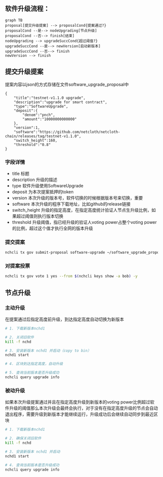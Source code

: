 ## 软件升级流程：
```mermaid
graph TB
proposal[提交升级提案] --> proposalCond{提案通过?}
proposalCond --是--> nodeUpgrading[节点升级]
proposalCond --否--> finish[结束]
nodeUpgrading --> upgradeSuccCond{超过阈值?}
upgradeSuccCond --是--> newVersion[启动新版本]
upgradeSuccCond --否--> finish
newVersion --> finish
```

## 提交升级提案
提案内容以json的方式存储在文件software_upgrade_proposal中
``` text
{
    "title":"testnet-v1.1.0 upgrade",
    "description":"upgrade for smart contract",
    "type":"SoftwareUpgrade",
    "deposit":{
        "denom":"pnch",
        "amount":"10000000000000"
    },
    "version":1,
    "software":"https://github.com/netcloth/netcloth-chain/releases/tag/testnet-v1.1.0",
    "switch_height":160,
    "threshold":"0.8"
}
```

### 字段详情
- title 标题
- description 升级的描述
- type 软件升级使用SoftwareUpgrade
- deposit 为本次提案抵押的token
- version 本次升级的版本号，软件切换的时候根据版本号来切换，重要
- software 本次升级的程序下载地址，比如github的release链接
- switch_height 升级的指定高度，在指定高度统计验证人节点生升级比例，如果超过阈值则执行版本切换
- threshold 升级阈值，指已经升级的验证人voting power占整个voting power的比例，超过这个值才执行全网的版本升级

### 提交提案
``` sh
nchcli tx gov submit-proposal software-upgrade ~/software_upgrade_proposal --from $(nchcli keys show -a bob) -y
```

### 对提案投票
``` sh
nchcli tx gov vote 1 yes --from $(nchcli keys show -a bob) -y
```

## 节点升级
### 主动升级
在提案通过后指定高度前升级，到达指定高度自动切换为新版本
``` sh
# 1. 下载新版本nchd1

# 2. 关闭旧软件
kill -f nchd

# 3. 安装新版本 nchd1 并启动（copy to bin）
nchd1 start

# 4. 区块到达指定高度，自动升级

# 5. 查询当前版本是否升级成功
nchcli query upgrade info
```

### 被动升级
如果本次升级提案通过并且在指定高度升级到新版本的voting power比例超过软件升级的阈值那么本次升级会最终会执行，对于没有在指定高度升级的节点会自动退出程序，需要升级到新版本才能继续运行，升级成功后会继续自动同步到最近区块

``` sh
# 1. 下载新版本nchd1

# 2. 确保关闭旧软件
kill -f nchd

# 3. 安装新版本 nchd1 并启动
nchd1 start

# 4. 查询当前版本是否升级成功
nchcli query upgrade info
```

